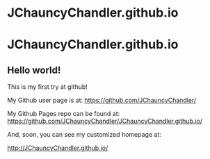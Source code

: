 # JChauncyChandler.github.io

JChauncyChandler.github.io
====================

## Hello world!

This is my first try at github!

My Github user page is at: 
https://github.com/JChauncyChandler/

My Github Pages repo can be found at:  
https://github.com/JChauncyChandler/JChauncyChandler.github.io/

And, soon, you can see my customized homepage at:

http://JChauncyChandler.github.io/
